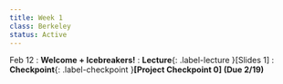 ```yaml
---
title: Week 1
class: Berkeley
status: Active
---
```


Feb 12
: **Welcome + Icebreakers!**
: **Lecture**{: .label-lecture }[Slides 1]
: **Checkpoint**{: .label-checkpoint }**[Project Checkpoint 0] (Due 2/19)**
